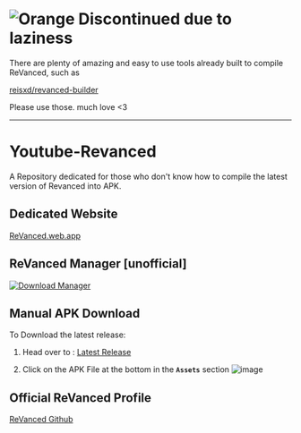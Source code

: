 
# ![Orange](https://i.imgur.com/QMmap0Y.png) Discontinued due to laziness
There are plenty of amazing and easy to use tools already built to compile ReVanced, such as

[reisxd/revanced-builder](https://github.com/reisxd/revanced-builder)

Please use those.
much love <3

______

# Youtube-Revanced
A Repository dedicated for those who don't know how to compile the latest version of Revanced into APK.

## Dedicated Website
[ReVanced.web.app](https://revanced.web.app)

## ReVanced Manager [unofficial]
[![Download Manager](https://user-images.githubusercontent.com/47919702/179836460-a12b3b27-a18a-4920-a133-993fa457ab93.png)](https://github.com/H4zh4n/Youtube-Revanced/raw/main/revanced_manager.apk)


## Manual APK Download 
To Download the latest release:
1. Head over to :
[Latest Release](https://github.com/H4zh4n/Youtube-Revanced/releases/latest)

2. Click on the APK File at the bottom in the **`Assets`** section
![image](https://user-images.githubusercontent.com/47919702/179405594-b34003a8-415d-4480-9fe9-1214a98d18be.png)


## Official ReVanced Profile
[ReVanced Github](https://github.com/revanced)
